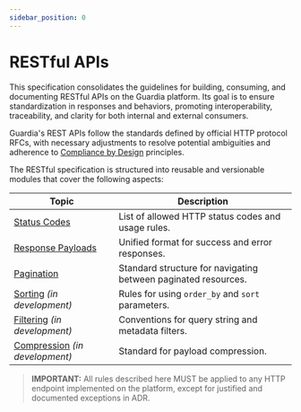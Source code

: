 ```yaml
---
sidebar_position: 0
---
```


# RESTful APIs

This specification consolidates the guidelines for building, consuming, and documenting RESTful APIs on the Guardia platform. Its goal is to ensure standardization in responses and behaviors, promoting interoperability, traceability, and clarity for both internal and external consumers.

Guardia's REST APIs follow the standards defined by official HTTP protocol RFCs, with necessary adjustments to resolve potential ambiguities and adherence to [Compliance by Design](../../community/governance/COMPLIANCE.md) principles.

The RESTful specification is structured into reusable and versionable modules that cover the following aspects:

| Topic | Description |
|------|-----------|
| [Status Codes](./http-status-code.md) | List of allowed HTTP status codes and usage rules. |
| [Response Payloads](./http-response-payloads.md) | Unified format for success and error responses. |
| [Pagination](./http-pagination.md) | Standard structure for navigating between paginated resources. |
| [Sorting](./http-sorting.md) *(in development)* | Rules for using `order_by` and `sort` parameters. |
| [Filtering](./http-filtering.md) *(in development)* | Conventions for query string and metadata filters. |
| [Compression](./http-compression.md) *(in development)* | Standard for payload compression. |


> **IMPORTANT:**
> All rules described here MUST be applied to any HTTP endpoint implemented on the platform, except for justified and documented exceptions in ADR.
